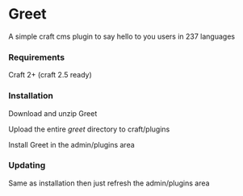 # Greet
A simple craft cms plugin to say hello to you users in 237 languages

### Requirements

Craft 2+ (craft 2.5 ready)

### Installation

Download and unzip Greet

Upload the entire *greet* directory to craft/plugins

Install Greet in the admin/plugins area

### Updating

Same as installation then just refresh the admin/plugins area
